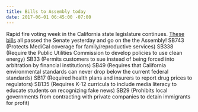 ```yaml
---
title: Bills to Assembly today
date: 2017-06-01 06:45:00 -07:00
---
```


Rapid fire voting week in the California state legislature continues. [These bills](http://www.indivisiblesf.org/statelocaltracker.html) all passed the Senate yesterday and go on the the Assembly!
SB743 (Protects MediCal coverage for family/reproductive services)
SB338 (Require the Public Utilities Commission to develop policies to use clean energy)
SB33 (Permits customers to sue instead of being forced into arbitration by financial institutions)
SB49 (Requires that California environmental standards can never drop below the current federal standards)
SB17 (Required health plans and insurers to report drug prices to regulators)
SB135 (Requires K-12 curricula to include media literacy to educate students on recognizing fake news) 
SB29 (Prohibits local governments from contracting with private companies to detain immigrants for profit)